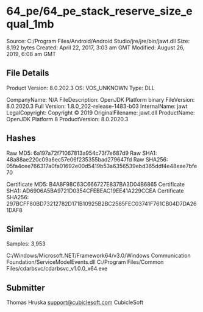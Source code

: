 64_pe/64_pe_stack_reserve_size_equal_1mb
========================================

Source:  C:/Program Files/Android/Android Studio/jre/jre/bin/jawt.dll
Size:  8,192 bytes
Created:  April 22, 2017, 3:03 am GMT
Modified:  August 26, 2019, 6:08 am GMT

File Details
------------

Product Version:  8.0.202.3
OS:  VOS_UNKNOWN
Type:  DLL

CompanyName:  N/A
FileDescription:  OpenJDK Platform binary
FileVersion:  8.0.2020.3
Full Version:  1.8.0_202-release-1483-b03
InternalName:  jawt
LegalCopyright:  Copyright © 2019
OriginalFilename:  jawt.dll
ProductName:  OpenJDK Platform 8
ProductVersion:  8.0.2020.3

Hashes
------

Raw MD5:  6a197a72f71067813a954c73f7e687d9
Raw SHA1:  48a88ae220c09a6ec57e06f235355bad279647fd
Raw SHA256:  05fa4cee766317a0fa01692e00d5419b53a6356539ebd365ddf4e48eae7bfe70

Certificate MD5:  B4A8F98C63C666727E837BA3D04B6865
Certificate SHA1:  AD6906A5BA9721D0354CFEBEAC19EE41A229CCEA
Certificate SHA256:  297BCFF80BD73212782D171B10925B2BC2585FEC03741F761CB04D7DA261DAF8

Similar
-------

Samples:  3,953

C:/Windows/Microsoft.NET/Framework64/v3.0/Windows Communication Foundation/ServiceModelEvents.dll
C:/Program Files/Common Files/cdarbsvc/cdarbsvc_v1.0.0_x64.exe

Submitter
---------

Thomas Hruska
support@cubiclesoft.com
CubicleSoft
